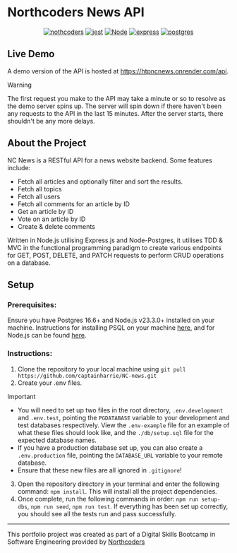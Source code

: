 # Northcoders News API
<p align="center">
 <a href="https://northcoders.com/"><img src="https://img.shields.io/badge/NorthCoders-EB1C24?style=for-the-badge&logo=javascript&logoColor=white" alt="nothcoders"></a>
 <a href="https://jestjs.io/"><img src="https://img.shields.io/badge/Jest-C21325?style=for-the-badge&logo=jest&logoColor=white" alt="jest"></a>
 <a href="https://nodejs.org/en"><img src="https://img.shields.io/badge/Node%20js-339933?style=for-the-badge&logo=nodedotjs&logoColor=white" alt="Node"></a>
 <a href="https://expressjs.com/"><img src="https://img.shields.io/badge/Express%20js-000000?style=for-the-badge&logo=express&logoColor=white" alt="express"></a>
<a href="https://www.postgresql.org/"> <img src="https://img.shields.io/badge/PostgreSQL-316192?style=for-the-badge&logo=postgresql&logoColor=white" alt="postgres"></a>
</p>

## Live Demo
A demo version of the API is hosted at https://htpncnews.onrender.com/api.
> [!WARNING]
> The first request you make to the API may take a minute or so to resolve as the demo server spins up. The server will spin down if there haven't been any requests to the API in the last 15 minutes. After the server starts, there shouldn't be any more delays.
 
## About the Project
NC News is a RESTful API for a news website backend. Some features include:
- Fetch all articles and optionally filter and sort the results.
- Fetch all topics
- Fetch all users
- Fetch all comments for an article by ID
- Get an article by ID
- Vote on an article by ID
- Create & delete comments

Written in Node.js utilising Express.js and Node-Postgres, it utilises TDD & MVC in the functional programming paradigm to create various endpoints for GET, POST, DELETE, and PATCH requests to perform CRUD operations on a database.

## Setup

### Prerequisites:
Ensure you have Postgres 16.6+ and Node.js v23.3.0+ installed on your machine. Instructions for installing PSQL on your machine [here](https://www.postgresql.org/download/), and for Node.js can be found [here](https://nodejs.org/en/download).
### Instructions:
1. Clone the repository to your local machine using `git pull https://github.com/captainharrie/NC-news.git`
2. Create your .env files.
> [!IMPORTANT]
> - You will need to set up two files in the root directory, `.env.development` and `.env.test`, pointing the `PGDATABASE` variable to your development and test databases respectively. View the `.env-example` file for an example of what these files should look like, and the `./db/setup.sql` file for the expected database names.
> - If you have a production database set up, you can also create a `.env.production` file, pointing the `DATABASE_URL` variable to your remote database.
> - Ensure that these new files are all ignored in `.gitignore`!
3. Open the repository directory in your terminal and enter the following command: `npm install`. This will install all the project dependencies.
4. Once complete, run the following commands in order: `npm run setup-dbs`, `npm run seed`, `npm run test`. If everything has been set up correctly, you should see all the tests run and pass successfully.

---

This portfolio project was created as part of a Digital Skills Bootcamp in Software Engineering provided by [Northcoders](https://northcoders.com/)
